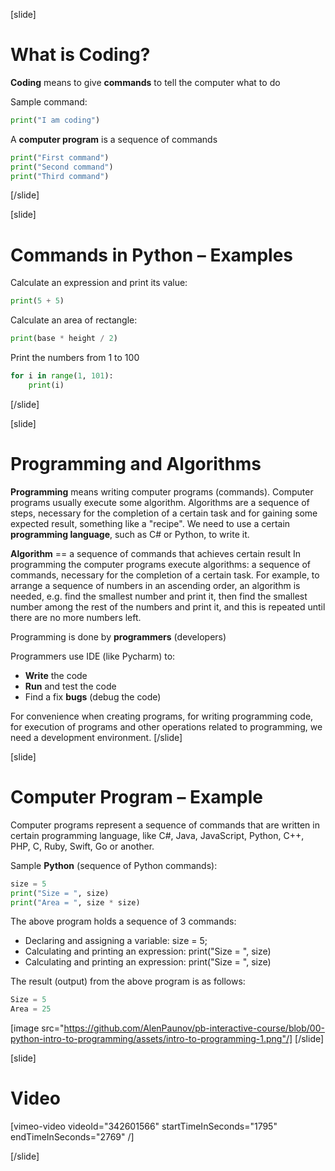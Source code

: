 [slide]
# What is Coding?
**Coding** means to give **commands** to tell the computer what to do

Sample command:
```python
print("I am coding")
```
A **computer program** is a sequence of commands
```python
print("First command")
print("Second command")
print("Third command")
```
[/slide]

[slide]
# Commands in Python – Examples 
Calculate an expression and print its value:
```python
print(5 + 5)
```
Calculate an area of rectangle:
```python
print(base * height / 2)
```
Print the numbers from 1 to 100
```python
for i in range(1, 101):
    print(i)
```
[/slide]

[slide]
# Programming and Algorithms 
**Programming** means writing computer programs (commands). Computer programs usually execute
some algorithm. Algorithms are a sequence of steps, necessary for the completion of a certain 
task and for gaining some expected result, something like a "recipe". We need to use a certain 
**programming language**, such as C# or Python, to write it.

**Algorithm** == a sequence of commands that achieves certain result
In programming the computer programs execute algorithms: a sequence of commands, necessary for 
the completion of a certain task. For example, to arrange a sequence of numbers in an ascending 
order, an algorithm is needed, e.g. find the smallest number and print it, then find the smallest 
number among the rest of the numbers and print it, and this is repeated until there are no more 
numbers left.

Programming is done by **programmers** (developers)

Programmers use IDE (like Pycharm) to:

* **Write** the code
* **Run** and test the code
* Find a fix **bugs** (debug the code)

For convenience when creating programs, for writing programming code, for execution of programs 
and other operations related to programming, we need a development environment.
[/slide]

[slide]
# Computer Program – Example
Computer programs represent a sequence of commands that are written in certain programming language, 
like C#, Java, JavaScript, Python, C++, PHP, C, Ruby, Swift, Go or another.

Sample **Python** (sequence of Python commands):

```python
size = 5
print("Size = ", size)
print("Area = ", size * size)
```
The above program holds a sequence of 3 commands:
 * Declaring and assigning a variable: size = 5;
 * Calculating and printing an expression: print("Size = ", size)
 * Calculating and printing an expression: print("Size = ", size)

The result (output) from the above program is as follows:
```csharp
Size = 5
Area = 25
```

[image src="https://github.com/AlenPaunov/pb-interactive-course/blob/00-python-intro-to-programming/assets/intro-to-programming-1.png"/]
[/slide]

[slide]
# Video

[vimeo-video videoId="342601566" startTimeInSeconds="1795" endTimeInSeconds="2769" /]

[/slide]
